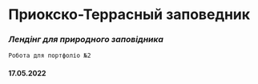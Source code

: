 # Приокско-Террасный заповедник
### *Лендінг для природного заповідника*

`Робота для портфоліо №2`
#### 17.05.2022